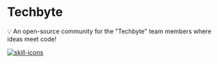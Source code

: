 # Techbyte
💡 An open-source community for the "Techbyte" team members where ideas meet code!


<a
target="_blank" 
title="open repo → 'skill icons'" 
href="https://github.com/tandpfun/skill-icons#readme">
  <img 
  alt="skill-icons" 
  src="https://skillicons.dev/icons/?i=arduino,blender,bash,css,flask,flutter,git,github,googlecloud,html,js,linux,netlify,nodejs,python,vscode" />
</a>


